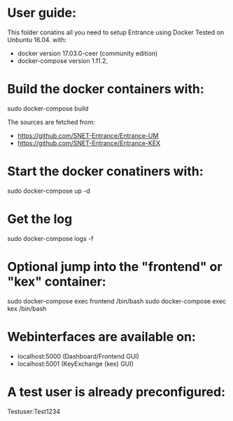 # User guide:
This folder conatins all you need to setup Entrance using Docker 
Tested on Unbuntu 16.04. with:
- docker version 17.03.0-ceer (community edition)
- docker-compose version 1.11.2,

# Build the docker containers with:
sudo docker-compose build

The sources are fetched from: 
- https://github.com/SNET-Entrance/Entrance-UM
- https://github.com/SNET-Entrance/Entrance-KEX

# Start the docker conatiners with:
sudo docker-compose up -d

# Get the log
sudo docker-compose logs -f

# Optional jump into the "frontend" or "kex" container:  

sudo docker-compose exec frontend /bin/bash 
sudo docker-compose exec kex /bin/bash 

# Webinterfaces are available on:
- localhost:5000 (Dashboard/Frontend GUI)
- localhost:5001 (KeyExchange (kex) GUI)

# A test user is already preconfigured:
Testuser:Test1234 
